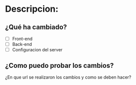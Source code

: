 # Descripcion:
## ¿Qué ha cambiado?

 - [ ] Front-end
 - [ ] Back-end
 - [ ] Configuracion del server
 
## ¿Como puedo probar los cambios?
¿En que url se realizaron los cambios y como se deben hacer?
